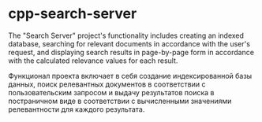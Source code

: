 # cpp-search-server
The "Search Server" project's functionality includes creating an indexed database, searching for relevant documents in accordance with the user's request, and displaying search results in page-by-page form in accordance with the calculated relevance values for each result.

Функционал проекта включает в себя создание индексированной базы данных, поиск релевантных документов в соответствии с пользовательским запросом и выдачу результатов поиска в постраничном виде в соответствии с вычисленными значениями релевантности для каждого результата.
